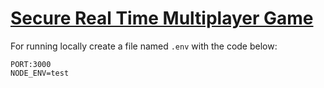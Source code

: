 # [Secure Real Time Multiplayer Game](https://www.freecodecamp.org/learn/information-security/information-security-projects/secure-real-time-multiplayer-game)

For running locally create a file named `.env` with the code below:
```
PORT:3000
NODE_ENV=test
```
